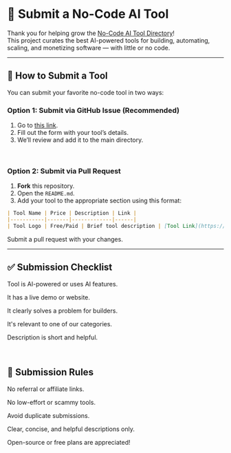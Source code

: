 # 🚀 Submit a No-Code AI Tool

Thank you for helping grow the [No-Code AI Tool Directory](https://github.com/nocode-guide-dev/no-code-ai-tool-directory)!  
This project curates the best AI-powered tools for building, automating, scaling, and monetizing software — with little or no code.

---

## 🧾 How to Submit a Tool

You can submit your favorite no-code tool in two ways:

###  Option 1: Submit via GitHub Issue (Recommended)

1. Go to [this link](https://github.com/nocodeguidedev/no-code-tools-directory/blob/main/.github/ISSUE_TEMPLATE/submit-tool.md).
2. Fill out the form with your tool’s details.
3. We’ll review and add it to the main directory.

<br>

###  Option 2: Submit via Pull Request

1. **Fork** this repository.
2. Open the `README.md`.
3. Add your tool to the appropriate section using this format:

```markdown
| Tool Name | Price | Description | Link |
|-----------|-------|-------------|------|
| Tool Logo | Free/Paid | Brief tool description | [Tool Link](https://example.com) |
```
Submit a pull request with your changes.
<br>

---

## ✅ Submission Checklist
 Tool is AI-powered or uses AI features.

 It has a live demo or website.

 It clearly solves a problem for builders.

 It's relevant to one of our categories.

 Description is short and helpful.
 
<br>

## 🛑 Submission Rules
No referral or affiliate links.

No low-effort or scammy tools.

Avoid duplicate submissions.

Clear, concise, and helpful descriptions only.

Open-source or free plans are appreciated!


